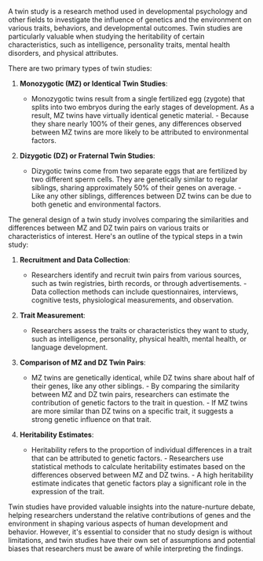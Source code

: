 A twin study is a research method used in developmental psychology and other
fields to investigate the influence of genetics and the environment on various
traits, behaviors, and developmental outcomes. Twin studies are particularly
valuable when studying the heritability of certain characteristics, such
as intelligence, personality traits, mental health disorders, and physical
attributes.

There are two primary types of twin studies:

1. **Monozygotic (MZ) or Identical Twin Studies**:
   - Monozygotic twins result from a single fertilized egg (zygote) that
   splits into two embryos during the early stages of development. As a
   result, MZ twins have virtually identical genetic material.  - Because
   they share nearly 100% of their genes, any differences observed between
   MZ twins are more likely to be attributed to environmental factors.

2. **Dizygotic (DZ) or Fraternal Twin Studies**:
   - Dizygotic twins come from two separate eggs that are fertilized by two
   different sperm cells. They are genetically similar to regular siblings,
   sharing approximately 50% of their genes on average.  - Like any other
   siblings, differences between DZ twins can be due to both genetic and
   environmental factors.

The general design of a twin study involves comparing the similarities and
differences between MZ and DZ twin pairs on various traits or characteristics
of interest. Here's an outline of the typical steps in a twin study:

1. **Recruitment and Data Collection**:
   - Researchers identify and recruit twin pairs from various sources,
   such as twin registries, birth records, or through advertisements.  -
   Data collection methods can include questionnaires, interviews, cognitive
   tests, physiological measurements, and observation.

2. **Trait Measurement**:
   - Researchers assess the traits or characteristics they want to study,
   such as intelligence, personality, physical health, mental health, or
   language development.

3. **Comparison of MZ and DZ Twin Pairs**:
   - MZ twins are genetically identical, while DZ twins share about half
   of their genes, like any other siblings.  - By comparing the similarity
   between MZ and DZ twin pairs, researchers can estimate the contribution of
   genetic factors to the trait in question.  - If MZ twins are more similar
   than DZ twins on a specific trait, it suggests a strong genetic influence
   on that trait.

4. **Heritability Estimates**:
   - Heritability refers to the proportion of individual differences in
   a trait that can be attributed to genetic factors.  - Researchers use
   statistical methods to calculate heritability estimates based on the
   differences observed between MZ and DZ twins.  - A high heritability
   estimate indicates that genetic factors play a significant role in the
   expression of the trait.

Twin studies have provided valuable insights into the nature-nurture
debate, helping researchers understand the relative contributions of genes
and the environment in shaping various aspects of human development and
behavior. However, it's essential to consider that no study design is without
limitations, and twin studies have their own set of assumptions and potential
biases that researchers must be aware of while interpreting the findings.

